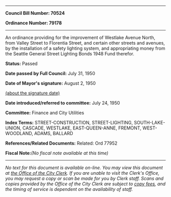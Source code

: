 

********

**Council Bill Number: 70524**
   
**Ordinance Number: 79178**
********

 An ordinance providing for the improvement of Westlake Avenue North, from Valley Street to Florentia Street, and certain other streets and avenues, by the installation of a safety lighting system, and appropriating money from the Seattle General Street Lighting Bonds 1948 Fund therefor.

**Status:** Passed
   
**Date passed by Full Council:** July 31, 1950
   
**Date of Mayor's signature:** August 2, 1950
   
[(about the signature date)](/~public/approvaldate.htm)
   
   
   
**Date introduced/referred to committee:** July 24, 1950
   
**Committee:** Finance and City Utilities
   
   
**Index Terms:** STREET-CONSTRUCTION, STREET-LIGHTING, SOUTH-LAKE-UNION, CASCADE, WESTLAKE, EAST-QUEEN-ANNE, FREMONT, WEST-WOODLAND, ADAMS, BALLARD

**References/Related Documents:** Related: Ord 77952

**Fiscal Note:**_(No fiscal note available at this time)_
********

_No text for this document is available on-line. You may view this document at [the Office of the City Clerk](http://www.seattle.gov/leg/clerk/contactUs.htm). If you are unable to visit the Clerk's Office, you may request a copy or scan be made for you by Clerk staff. Scans and copies provided by the Office of the City Clerk are subject to [copy fees](http://clerk.seattle.gov/~public/clerkfees.htm), and the timing of service is dependent on the availability of staff._

